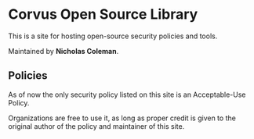# Corvus Open Source Library

This is a site for hosting open-source security policies and tools. 

Maintained by **Nicholas Coleman**.

## Policies

As of now the only security policy listed on this site is an Acceptable-Use Policy.

Organizations are free to use it, as long as proper credit is given to the original author of the policy and maintainer of this site.
